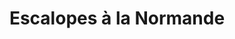 ---
layout: recette
categories: [recettes]
hidden: true
lang: fr
sitemap: true
title: Escalopes à la Normande
type: sel
recettes:
  Classique:
    yield: 2
    yieldType: personnes
    ingredients: 
      - nom: escalopes
        qte: 400
        unite: gr
        variable: true
      - nom: champignons
        qte: 200
        unite: gr
      - nom: oignon
        qte: 1
      - nom: ail
        qte: 4
        unite: gousses
      - nom: vin blanc sec
        qte: 150
        unite: mL
      - nom: moutarde
        qte: 1
        unite: cuillère à café
      - nom: crème fraîche
        qte: 125
        unite: gr
    etapes:
      - label: Préparation
        details:
          - Détailler les escalopes en large lamelles
          - Émincer les champignons, l'oignon et l'ail
          - Faire dorer les morceaux de viande. Réserver
          - Faire revenir les oignons dans la même poêle
          - Déglacer avec le vin
          - Ajouter les champignons quand le vin est quasiment évaporé
          - Ajouter la moutarde, la crème fraîche et la viande
          - Saler et poivrer
          - Laisser mijoter à semi-couvert à feu doux une quinzaine de minutes
notes:
  - Plus la crème est grasse meilleur le plat sera
---
